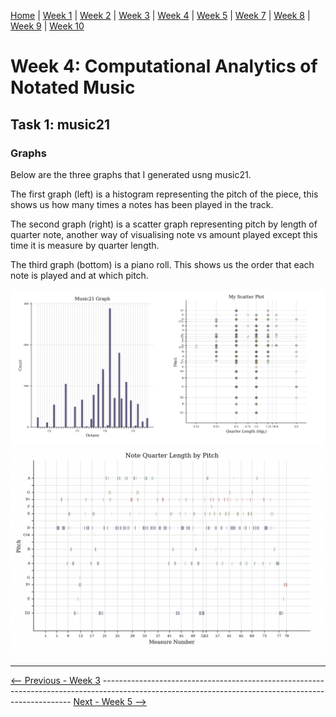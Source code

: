 [Home](README.md) | [Week 1](week1.md) | [Week 2](week2.md) | [Week 3](week3.md) | [Week 4](week4.md) | [Week 5](week5.md) | [Week 7](week7.md) | [Week 8](week8.md) | [Week 9](week9.md) | [Week 10](week10.md)

# Week 4: Computational Analytics of Notated Music
## Task 1: music21 
### Graphs
Below are the three graphs that I generated usng music21. 

The first graph (left) is a histogram representing the pitch of the piece, this shows us how many times a notes has been played in the track. 

The second graph (right) is a scatter graph representing pitch by length of quarter note, another way of visualising note vs amount played except this time it is measure by quarter length. 

The third graph (bottom) is a piano roll. This shows us the order that each note is played and at which pitch.

![Graphs 1 and 2](data/graphs1_2.png)
![Graph 3](data/piano_roll.png)

---

[<-- Previous - Week 3](week3.md) ---------------------------------------------------------------------------------------------------------------------------------------------------- [Next - Week 5 -->](week5.md)
